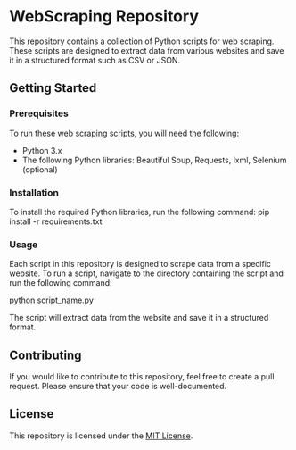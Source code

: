 # WebScraping Repository

This repository contains a collection of Python scripts for web scraping. These scripts are designed to extract data from various websites and save it in a structured format such as CSV or JSON.

## Getting Started

### Prerequisites

To run these web scraping scripts, you will need the following:

- Python 3.x
- The following Python libraries: Beautiful Soup, Requests, lxml, Selenium (optional)

### Installation

To install the required Python libraries, run the following command:
pip install -r requirements.txt


### Usage

Each script in this repository is designed to scrape data from a specific website. To run a script, navigate to the directory containing the script and run the following command:

python script_name.py


The script will extract data from the website and save it in a structured format.

## Contributing

If you would like to contribute to this repository, feel free to create a pull request. Please ensure that your code is well-documented.

## License

This repository is licensed under the [MIT License](https://opensource.org/licenses/MIT).
